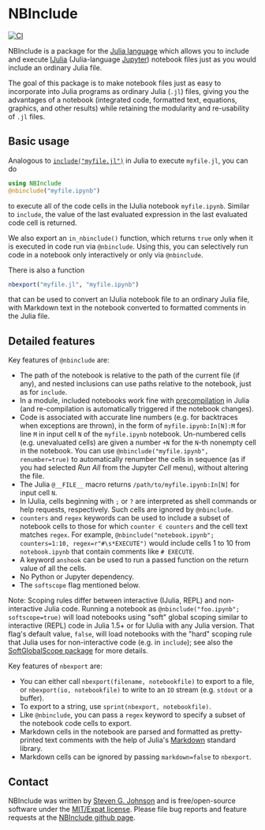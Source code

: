 # NBInclude

[![CI](https://github.com/stevengj/NBInclude.jl/workflows/CI/badge.svg)](https://github.com/stevengj/NBInclude.jl/actions?query=workflow%3ACI)

NBInclude is a package for the [Julia language](http://julialang.org/) which allows you to include and execute [IJulia](https://github.com/JuliaLang/IJulia.jl) (Julia-language [Jupyter](https://jupyter.org/)) notebook files just as you would include an ordinary Julia file.

The goal of this package is to make notebook files just as easy to incorporate into Julia programs as ordinary Julia (`.jl`) files, giving you the advantages of a notebook (integrated code, formatted text, equations, graphics, and other results) while retaining the modularity and re-usability of `.jl` files.

## Basic usage

Analogous to [`include("myfile.jl")`](https://docs.julialang.org/en/v1/base/base/#Base.include) in Julia to execute `myfile.jl`, you can do
```jl
using NBInclude
@nbinclude("myfile.ipynb")
```
to execute all of the code cells in the IJulia notebook `myfile.ipynb`. Similar to `include`, the value of the last evaluated expression in the last evaluated code cell is returned.

We also export an `in_nbinclude()` function, which returns `true` only when it is
executed in code run via `@nbinclude`.  Using this, you can selectively run code
in a notebook only interactively or only via `@nbinclude`.

There is also a function
```jl
nbexport("myfile.jl", "myfile.ipynb")
```
that can be used to convert an IJulia notebook file to an ordinary Julia file, with
Markdown text in the notebook converted to formatted comments in the Julia file.

## Detailed features

Key features of `@nbinclude` are:

* The path of the notebook is relative to the path of the current file (if any),
and nested inclusions can use paths relative to the notebook, just as for `include`.
* In a module, included notebooks work fine with [precompilation](https://docs.julialang.org/en/v1/manual/modules/#Module-initialization-and-precompilation) in Julia (and re-compilation is automatically triggered if the notebook changes).
* Code is associated with accurate line numbers (e.g. for backtraces when exceptions are thrown), in the form of `myfile.ipynb:In[N]:M` for line `M` in input cell `N` of the `myfile.ipynb` notebook.  Un-numbered cells (e.g. unevaluated cells) are given a number
`+N` for the `N`-th nonempty cell in the notebook.  You can use `@nbinclude("myfile.ipynb", renumber=true)` to automatically renumber the cells in sequence (as if you had selected *Run All* from the Jupyter *Cell* menu), without altering the file.
* The Julia `@__FILE__` macro returns `/path/to/myfile.ipynb:In[N]` for input cell `N`.
* In IJulia, cells beginning with `;` or `?` are interpreted as shell commands or help requests, respectively.  Such cells are ignored by `@nbinclude`.
* `counters` and `regex` keywords can be used to include a subset of notebook cells to those for which `counter ∈ counters` and the cell text matches `regex`. For example, `@nbinclude("notebook.ipynb"; counters=1:10, regex=r"#\s*EXECUTE")`
would include cells 1 to 10 from `notebook.ipynb` that contain comments like `# EXECUTE`.
* A keyword `anshook` can be used to run a passed function on the return value of all the cells.
* No Python or Jupyter dependency.
* The `softscope` flag mentioned below.

Note: Scoping rules differ between interactive (IJulia, REPL) and non-interactive Julia code. Running a notebook as `@nbinclude("foo.ipynb"; softscope=true)` will load notebooks using "soft" global scoping similar to interactive (REPL) code in Julia 1.5+ or for IJulia with any Julia version. That flag's default value, `false`, will load notebooks with the "hard" scoping rule that Julia uses for non-interactive code (e.g. in `include`); see also the [SoftGlobalScope package](https://github.com/stevengj/SoftGlobalScope.jl) for more details.

Key features of `nbexport` are:

* You can either call `nbexport(filename, notebookfile)` to export to a file, or
  `nbexport(io, notebookfile)` to write to an `IO` stream (e.g. `stdout` or a buffer).
* To export to a string, use `sprint(nbexport, notebookfile)`.
* Like `@nbinclude`, you can pass a `regex` keyword to specify a subset of the notebook
  code cells to export.
* Markdown cells in the notebook are parsed and formatted as pretty-printed text comments
  with the help of Julia's [Markdown](https://docs.julialang.org/en/v1/stdlib/Markdown/)
  standard library.
* Markdown cells can be ignored by passing `markdown=false` to `nbexport`.

## Contact

NBInclude was written by [Steven G. Johnson](http://math.mit.edu/~stevenj/) and is free/open-source software under the [MIT/Expat license](LICENSE.md).  Please file bug reports and feature requests at the [NBInclude github page](https://github.com/stevengj/NBInclude.jl).
